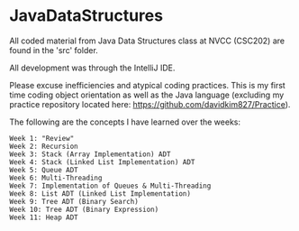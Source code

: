 # JavaDataStructures
All coded material from Java Data Structures class at NVCC (CSC202) are found in the 'src' folder.

All development was through the IntelliJ IDE.

Please excuse inefficiencies and atypical coding practices. This is my first time coding object orientation as well as the Java 
language (excluding my practice repository located here: https://github.com/davidkim827/Practice).

The following are the concepts I have learned over the weeks:

	Week 1: "Review"
	Week 2: Recursion
	Week 3: Stack (Array Implementation) ADT
	Week 4: Stack (Linked List Implementation) ADT
	Week 5: Queue ADT
	Week 6: Multi-Threading
	Week 7: Implementation of Queues & Multi-Threading
	Week 8: List ADT (Linked List Implementation)
	Week 9: Tree ADT (Binary Search)
	Week 10: Tree ADT (Binary Expression)
	Week 11: Heap ADT

